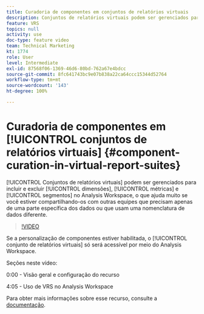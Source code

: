 ```yaml
---
title: Curadoria de componentes em conjuntos de relatórios virtuais
description: Conjuntos de relatórios virtuais podem ser gerenciados para incluir e excluir dimensões, métricas e segmentos no Analysis Workspace, o que ajuda muito se você estiver compartilhando-os com outras equipes que precisam apenas de uma parte específica dos dados ou que usam uma nomenclatura de dados diferente.
feature: VRS
topics: null
activity: use
doc-type: feature video
team: Technical Marketing
kt: 1774
role: User
level: Intermediate
exl-id: 87568f06-1369-46d6-80bd-762a67e4bdcc
source-git-commit: 8fc641743bc9e07b838a22ca64ccc15344d52764
workflow-type: tm+mt
source-wordcount: '143'
ht-degree: 100%

---
```


# Curadoria de componentes em [!UICONTROL conjuntos de relatórios virtuais] {#component-curation-in-virtual-report-suites}

[!UICONTROL Conjuntos de relatórios virtuais] podem ser gerenciados para incluir e excluir [!UICONTROL dimensões], [!UICONTROL métricas] e [!UICONTROL segmentos] no Analysis Workspace, o que ajuda muito se você estiver compartilhando-os com outras equipes que precisam apenas de uma parte específica dos dados ou que usam uma nomenclatura de dados diferente.

>[!VIDEO](https://video.tv.adobe.com/v/23544/?quality=12&learn=on)

Se a personalização de componentes estiver habilitada, o [!UICONTROL conjunto de relatórios virtuais] só será acessível por meio do Analysis Workspace.

Seções neste vídeo:

0:00 - Visão geral e configuração do recurso

4:05 - Uso de VRS no Analysis Workspace

Para obter mais informações sobre esse recurso, consulte a [documentação](https://experienceleague.adobe.com/docs/analytics/components/virtual-report-suites/vrs-components.html?lang=pt-BR).
